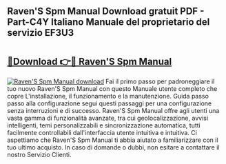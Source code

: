 ## Raven'S Spm Manual Download gratuit PDF - Part-C4Y Italiano Manuale del proprietario del servizio EF3U3

# <h2><a href="http://dfbtnfn.blite.top/?on=Raven%27S+Spm+Manual">🔗Download 👉🔴 Raven'S Spm Manual</a></h2>

[![Raven'S Spm Manual download](https://i.imgur.com/lujVjoI.png)](http://dfbtnfn.blite.top/?on=Raven%27S+Spm+Manual)
Fai il primo passo per padroneggiare il tuo nuovo Raven'S Spm Manual con questo Manuale utente completo che copre L'installazione, il funzionamento e la manutenzione. Guida passo passo alla configurazione segui questi passaggi per una configurazione senza interruzioni e di successo. Raven'S Spm Manual offre agli utenti una vasta gamma di funzionalità avanzate, tra cui geolocalizzazione, avvisi intelligenti, temi personalizzabili e sincronizzazione automatica, tutti facilmente controllabili dall'interfaccia utente intuitiva e intuitiva. Ci aspettiamo che Raven'S Spm Manual ti abbia aiutato a familiarizzare con il tuo ultimo acquisto. In caso di domande o dubbi, non esitare a contattare il nostro Servizio Clienti.
